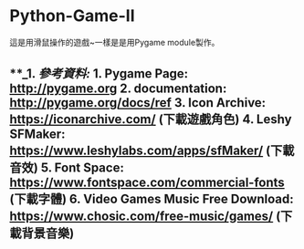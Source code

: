 # Python-Game-II
這是用滑鼠操作的遊戲~一樣是是用Pygame module製作。

**_1. _參考資料:_
      1. Pygame Page: http://pygame.org
      2. documentation: http://pygame.org/docs/ref
      3. Icon Archive: https://iconarchive.com/ (下載遊戲角色)
      4. Leshy SFMaker: https://www.leshylabs.com/apps/sfMaker/ (下載音效)
      5. Font Space: https://www.fontspace.com/commercial-fonts (下載字體)
      6. Video Games Music Free Download: https://www.chosic.com/free-music/games/ (下載背景音樂)
 ------

